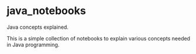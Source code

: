 # java_notebooks
Java concepts explained.

This is a simple collection of notebooks to explain various concepts needed in Java programming.
